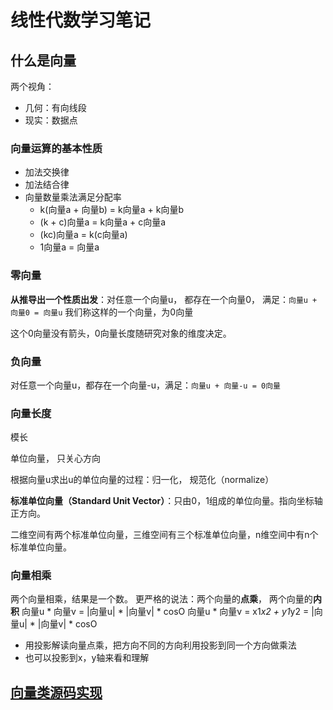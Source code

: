 <!--
 * @Author: 27
 * @LastEditors: 27
 * @Date: 2020-03-26 23:10:17
 * @LastEditTime: 2020-03-26 23:10:42
 * @FilePath: /Coding-Daily/content/Python数据相关/line_algebra_learn/guide.md
 * @description: type some description
 -->
# 线性代数学习笔记

## 什么是向量 
两个视角：
- 几何：有向线段
- 现实：数据点

### 向量运算的基本性质
- 加法交换律
- 加法结合律
- 向量数量乘法满足分配率
  - k(向量a + 向量b) = k向量a + k向量b
  - (k + c)向量a = k向量a + c向量a
  - (kc)向量a = k(c向量a)
  - 1向量a = 向量a
### 零向量
**从推导出一个性质出发**：对任意一个向量u， 都存在一个向量0， 满足：`向量u + 向量0 = 向量u` 我们称这样的一个向量，为0向量

这个0向量没有箭头，0向量长度随研究对象的维度决定。

### 负向量
对任意一个向量u，都存在一个向量-u，满足：`向量u + 向量-u = 0向量`

### 向量长度
模长

单位向量， 只关心方向

根据向量u求出u的单位向量的过程：归一化， 规范化（normalize）

**标准单位向量（Standard Unit Vector）**：只由0，1组成的单位向量。指向坐标轴正方向。

二维空间有两个标准单位向量，三维空间有三个标准单位向量，n维空间中有n个标准单位向量。

### 向量相乘
两个向量相乘，结果是一个数。
更严格的说法：两个向量的**点乘**， 两个向量的**内积**
向量u * 向量v = |向量u| * |向量v| * cosO
向量u * 向量v = x1*x2 + y1*y2 = |向量u| * |向量v| * cosO

- 用投影解读向量点乘，把方向不同的方向利用投影到同一个方向做乘法
- 也可以投影到x，y轴来看和理解

## [向量类源码实现](./playLA/Vector.py)
